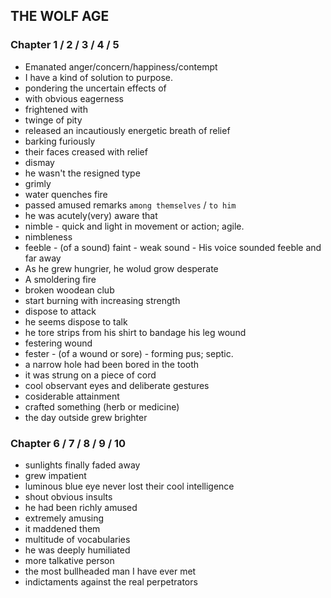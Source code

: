 ## THE WOLF AGE

### Chapter 1 / 2 / 3 / 4 / 5

- Emanated anger/concern/happiness/contempt
- I have a kind of solution to purpose.
- pondering the uncertain effects of <something>
- with obvious eagerness
- frightened <someone> with <something>
- twinge of pity
- released an incautiously energetic breath of relief
- barking furiously
- their faces creased with relief
- dismay
- he wasn't the resigned type
- grimly
- water quenches fire
- passed amused remarks `among themselves` / `to him`
- he was acutely(very) aware that
- nimble - quick and light in movement or action; agile.
- nimbleness
- feeble - (of a sound) faint - weak sound - His voice sounded feeble and far away
- As he grew hungrier, he wolud grow desperate
- A smoldering fire
- broken woodean club
- start burning with increasing strength
- dispose to attack
- he seems dispose to talk
- he tore strips from his shirt to bandage his leg wound
- festering wound
- fester - (of a wound or sore) - forming pus; septic.
- a narrow hole had been bored in the tooth
- it was strung on a piece of cord
- cool observant eyes and deliberate gestures
- cosiderable attainment
- crafted something (herb or medicine)
- the day outside grew brighter

### Chapter 6 / 7 / 8 / 9 / 10

- sunlights finally faded away
- grew impatient
- luminous blue eye never lost their cool intelligence
- shout obvious insults
- he had been richly amused
- extremely amusing
- it maddened them
- multitude of vocabularies
- he was deeply humiliated
- more talkative person
- the most bullheaded man I have ever met
- indictaments against the real perpetrators
